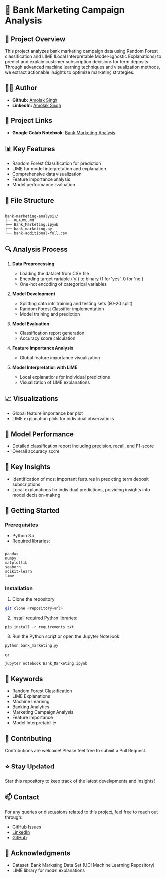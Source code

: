 # 🏦 Bank Marketing Campaign Analysis

## 🎯 Project Overview
This project analyzes bank marketing campaign data using Random Forest classification and LIME (Local Interpretable Model-agnostic Explanations) to predict and explain customer subscription decisions for term deposits. Through advanced machine learning techniques and visualization methods, we extract actionable insights to optimize marketing strategies.

## 👨‍💻 Author
- **Github:** [Amolak Singh](https://github.com/Amolak001)
- **LinkedIn:** [Amolak Singh](https://www.linkedin.com/in/amolak--singh/)

## 🔗 Project Links
- **Google Colab Notebook**: [Bank Marketing Analysis](https://colab.research.google.com/drive/1uDK1XnNNpV4BBa9qJs94afQu2Hq4bF27?usp=sharing)

## 📊 Key Features
- Random Forest Classification for prediction
- LIME for model interpretation and explanation
- Comprehensive data visualization
- Feature importance analysis
- Model performance evaluation

## 📂 File Structure

```

bank-marketing-analysis/
├── README.md
├── Bank_Marketing.ipynb
├── bank_marketing.py
└── bank-additional-full.csv

```

## 🔍 Analysis Process

1. **Data Preprocessing**
   - Loading the dataset from CSV file
   - Encoding target variable ('y') to binary (1 for 'yes', 0 for 'no')
   - One-hot encoding of categorical variables

2. **Model Development**
   - Splitting data into training and testing sets (80-20 split)
   - Random Forest Classifier implementation
   - Model training and prediction

3. **Model Evaluation**
   - Classification report generation
   - Accuracy score calculation

4. **Feature Importance Analysis**
   - Global feature importance visualization

5. **Model Interpretation with LIME**
   - Local explanations for individual predictions
   - Visualization of LIME explanations

## 📈 Visualizations
- Global feature importance bar plot
- LIME explanation plots for individual observations

## 🎯 Model Performance
- Detailed classification report including precision, recall, and F1-score
- Overall accuracy score

## 🧠 Key Insights
- Identification of most important features in predicting term deposit subscriptions
- Local explanations for individual predictions, providing insights into model decision-making

## 🚀 Getting Started

### Prerequisites
- Python 3.x
- Required libraries:
```

pandas
numpy
matplotlib
seaborn
scikit-learn
lime

```

### Installation

1. Clone the repository:
 ```bash
 git clone <repository-url>
```

2. Install required Python libraries:

```shellscript
pip install -r requirements.txt
```


3. Run the Python script or open the Jupyter Notebook:

```shellscript
python bank_marketing.py
```

or

```shellscript
jupyter notebook Bank_Marketing.ipynb
```




## 🔑 Keywords

- Random Forest Classification
- LIME Explanations
- Machine Learning
- Banking Analytics
- Marketing Campaign Analysis
- Feature Importance
- Model Interpretability


## 🤝 Contributing

Contributions are welcome! Please feel free to submit a Pull Request.

## ⭐ Stay Updated

Star this repository to keep track of the latest developments and insights!

## 📫 Contact

For any queries or discussions related to this project, feel free to reach out through:

- GitHub Issues
- [LinkedIn](https://www.linkedin.com/in/amolak--singh/)
- [GitHub](https://github.com/Amolak001)


## 🙏 Acknowledgments

- Dataset: Bank Marketing Data Set (UCI Machine Learning Repository)
- LIME library for model explanations


